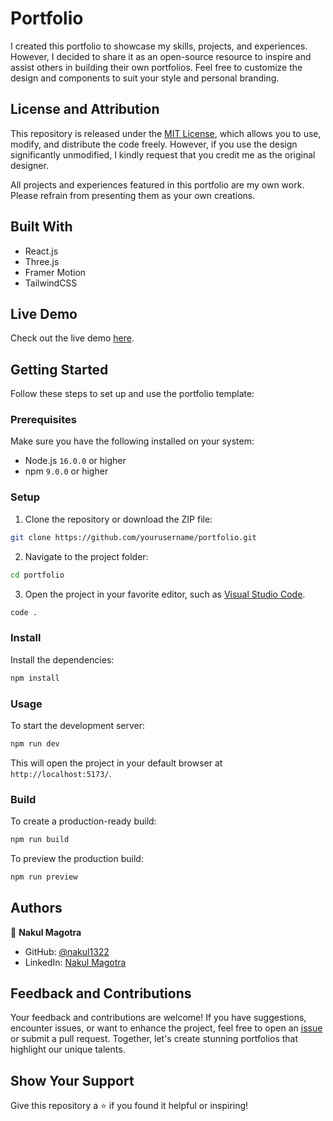 # Portfolio

I created this portfolio to showcase my skills, projects, and experiences. However, I decided to share it as an open-source resource to inspire and assist others in building their own portfolios. Feel free to customize the design and components to suit your style and personal branding.

## License and Attribution

This repository is released under the [MIT License](https://opensource.org/licenses/MIT), which allows you to use, modify, and distribute the code freely. However, if you use the design significantly unmodified, I kindly request that you credit me as the original designer.

All projects and experiences featured in this portfolio are my own work. Please refrain from presenting them as your own creations.

## Built With

- React.js
- Three.js
- Framer Motion
- TailwindCSS

## Live Demo

Check out the live demo [here]([https://yourportfolio.live/](https://my-portfolio-nakulsharma1322-gmailcoms-projects.vercel.app/)).

## Getting Started

Follow these steps to set up and use the portfolio template:

### Prerequisites

Make sure you have the following installed on your system:

- Node.js `16.0.0` or higher
- npm `9.0.0` or higher

### Setup

1. Clone the repository or download the ZIP file:

```bash
git clone https://github.com/yourusername/portfolio.git
```

2. Navigate to the project folder:

```bash
cd portfolio
```

3. Open the project in your favorite editor, such as [Visual Studio Code](https://code.visualstudio.com/).

```bash
code .
```

### Install

Install the dependencies:

```bash
npm install
```

### Usage

To start the development server:

```bash
npm run dev
```

This will open the project in your default browser at `http://localhost:5173/`.

### Build

To create a production-ready build:

```bash
npm run build
```

To preview the production build:

```bash
npm run preview
```

## Authors

👤 **Nakul Magotra**

- GitHub: [@nakul1322](https://github.com/nakul1322)
- LinkedIn: [Nakul Magotra](https://www.linkedin.com/in/nakul-magotra)

## Feedback and Contributions

Your feedback and contributions are welcome! If you have suggestions, encounter issues, or want to enhance the project, feel free to open an [issue](../../issues/) or submit a pull request. Together, let's create stunning portfolios that highlight our unique talents.

## Show Your Support

Give this repository a ⭐️ if you found it helpful or inspiring!

